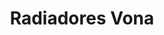 ---
title: "Radiadores Vona"
url: /general-san-martin/radiadores-vona/
shop: reparación de automóviles
---